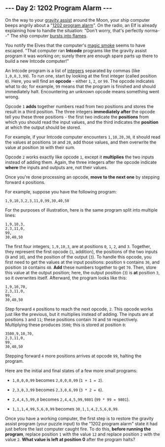 ## --- Day 2: 1202 Program Alarm ---
On the way to your [gravity assist](https://en.wikipedia.org/wiki/Gravity_assist) around the Moon, your ship computer beeps angrily about a "[1202 program alarm](https://www.hq.nasa.gov/alsj/a11/a11.landing.html#1023832)". On the radio, an Elf is already explaining how to handle the situation: "Don't worry, that's perfectly norma--" The ship computer [bursts into flames](https://en.wikipedia.org/wiki/Halt_and_Catch_Fire).
 
You notify the Elves that the computer's [magic smoke](https://en.wikipedia.org/wiki/Magic_smoke) seems to have escaped<!--- Looks like SOMEONE forgot to change the switch to 'more magic'. -->. "That computer ran **Intcode** programs like the gravity assist program it was working on; surely there are enough spare parts up there to build a new Intcode computer!"
 
An Intcode program is a list of [integers](https://en.wikipedia.org/wiki/Integer) separated by commas (like `1,0,0,3,99`). To run one, start by looking at the first integer (called position `0`). Here, you will find an **opcode** - either `1`, `2`, or `99`. The opcode indicates what to do; for example, `99` means that the program is finished and should immediately halt. Encountering an unknown opcode means something went wrong.
 
Opcode `1` **adds** together numbers read from two positions and stores the result in a third position. The three integers **immediately after** the opcode tell you these three positions - the first two indicate the **positions** from which you should read the input values, and the third indicates the **position** at which the output should be stored.
 
For example, if your Intcode computer encounters `1,10,20,30`, it should read the values at positions `10` and `20`, add those values, and then overwrite the value at position `30` with their sum.
 
Opcode `2` works exactly like opcode `1`, except it **multiplies** the two inputs instead of adding them. Again, the three integers after the opcode indicate **where** the inputs and outputs are, not their values.
 
Once you're done processing an opcode, **move to the next one** by stepping forward `4` positions.
 
For example, suppose you have the following program:
 

```
1,9,10,3,2,3,11,0,99,30,40,50
```

 
For the purposes of illustration, here is the same program split into multiple lines:
 

```
1,9,10,3,
2,3,11,0,
99,
30,40,50
```

 
The first four integers, `1,9,10,3`, are at positions `0`, `1`, `2`, and `3`. Together, they represent the first opcode (`1`, addition), the positions of the two inputs (`9` and `10`), and the position of the output (`3`). To handle this opcode, you first need to get the values at the input positions: position `9` contains `30`, and position `10` contains `40`. **Add** these numbers together to get `70`. Then, store this value at the output position; here, the output position (`3`) is **at** position `3`, so it overwrites itself. Afterward, the program looks like this:
 

```
1,9,10,70,
2,3,11,0,
99,
30,40,50
```

 
Step forward `4` positions to reach the next opcode, `2`. This opcode works just like the previous, but it multiplies instead of adding. The inputs are at positions `3` and `11`; these positions contain `70` and `50` respectively. Multiplying these produces `3500`; this is stored at position `0`:
 

```
3500,9,10,70,
2,3,11,0,
99,
30,40,50
```

 
Stepping forward `4` more positions arrives at opcode `99`, halting the program.
 
Here are the initial and final states of a few more small programs:
 
 
- `1,0,0,0,99` becomes `2,0,0,0,99` (`1 + 1 = 2`).
 
- `2,3,0,3,99` becomes `2,3,0,6,99` (`3 * 2 = 6`).
 
- `2,4,4,5,99,0` becomes `2,4,4,5,99,9801` (`99 * 99 = 9801`).
 
- `1,1,1,4,99,5,6,0,99` becomes `30,1,1,4,2,5,6,0,99`.
 
 
Once you have a working computer, the first step is to restore the gravity assist program (your puzzle input) to the "1202 program alarm" state it had just before the last computer caught fire. To do this, **before running the program**, replace position `1` with the value `12` and replace position `2` with the value `2`. **What value is left at position 0** after the program halts?
 